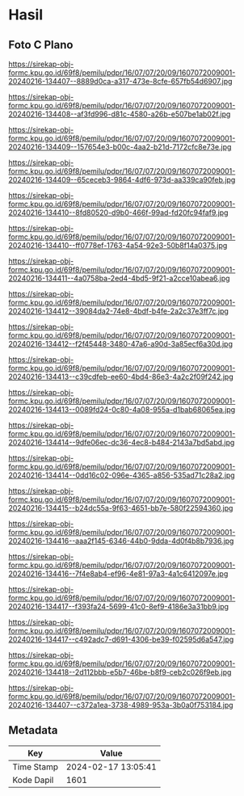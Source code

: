 # Hasil

## Foto C Plano

https://sirekap-obj-formc.kpu.go.id/69f8/pemilu/pdpr/16/07/07/20/09/1607072009001-20240216-134407--8889d0ca-a317-473e-8cfe-657fb54d6907.jpg

https://sirekap-obj-formc.kpu.go.id/69f8/pemilu/pdpr/16/07/07/20/09/1607072009001-20240216-134408--af3fd996-d81c-4580-a26b-e507be1ab02f.jpg

https://sirekap-obj-formc.kpu.go.id/69f8/pemilu/pdpr/16/07/07/20/09/1607072009001-20240216-134409--157654e3-b00c-4aa2-b21d-7172cfc8e73e.jpg

https://sirekap-obj-formc.kpu.go.id/69f8/pemilu/pdpr/16/07/07/20/09/1607072009001-20240216-134409--65ceceb3-9864-4df6-973d-aa339ca90feb.jpg

https://sirekap-obj-formc.kpu.go.id/69f8/pemilu/pdpr/16/07/07/20/09/1607072009001-20240216-134410--8fd80520-d9b0-466f-99ad-fd20fc94faf9.jpg

https://sirekap-obj-formc.kpu.go.id/69f8/pemilu/pdpr/16/07/07/20/09/1607072009001-20240216-134410--ff0778ef-1763-4a54-92e3-50b8f14a0375.jpg

https://sirekap-obj-formc.kpu.go.id/69f8/pemilu/pdpr/16/07/07/20/09/1607072009001-20240216-134411--4a0758ba-2ed4-4bd5-9f21-a2cce10abea6.jpg

https://sirekap-obj-formc.kpu.go.id/69f8/pemilu/pdpr/16/07/07/20/09/1607072009001-20240216-134412--39084da2-74e8-4bdf-b4fe-2a2c37e3ff7c.jpg

https://sirekap-obj-formc.kpu.go.id/69f8/pemilu/pdpr/16/07/07/20/09/1607072009001-20240216-134412--f2f45448-3480-47a6-a90d-3a85ecf6a30d.jpg

https://sirekap-obj-formc.kpu.go.id/69f8/pemilu/pdpr/16/07/07/20/09/1607072009001-20240216-134413--c39cdfeb-ee60-4bd4-86e3-4a2c2f09f242.jpg

https://sirekap-obj-formc.kpu.go.id/69f8/pemilu/pdpr/16/07/07/20/09/1607072009001-20240216-134413--0089fd24-0c80-4a08-955a-d1bab68065ea.jpg

https://sirekap-obj-formc.kpu.go.id/69f8/pemilu/pdpr/16/07/07/20/09/1607072009001-20240216-134414--9dfe06ec-dc36-4ec8-b484-2143a7bd5abd.jpg

https://sirekap-obj-formc.kpu.go.id/69f8/pemilu/pdpr/16/07/07/20/09/1607072009001-20240216-134414--0dd16c02-096e-4365-a856-535ad71c28a2.jpg

https://sirekap-obj-formc.kpu.go.id/69f8/pemilu/pdpr/16/07/07/20/09/1607072009001-20240216-134415--b24dc55a-9f63-4651-bb7e-580f22594360.jpg

https://sirekap-obj-formc.kpu.go.id/69f8/pemilu/pdpr/16/07/07/20/09/1607072009001-20240216-134416--aaa2f145-6346-44b0-9dda-4d0f4b8b7936.jpg

https://sirekap-obj-formc.kpu.go.id/69f8/pemilu/pdpr/16/07/07/20/09/1607072009001-20240216-134416--7f4e8ab4-ef96-4e81-97a3-4a1c6412097e.jpg

https://sirekap-obj-formc.kpu.go.id/69f8/pemilu/pdpr/16/07/07/20/09/1607072009001-20240216-134417--f393fa24-5699-41c0-8ef9-4186e3a31bb9.jpg

https://sirekap-obj-formc.kpu.go.id/69f8/pemilu/pdpr/16/07/07/20/09/1607072009001-20240216-134417--c492adc7-d691-4306-be39-f02595d6a547.jpg

https://sirekap-obj-formc.kpu.go.id/69f8/pemilu/pdpr/16/07/07/20/09/1607072009001-20240216-134418--2d112bbb-e5b7-46be-b8f9-ceb2c026f9eb.jpg

https://sirekap-obj-formc.kpu.go.id/69f8/pemilu/pdpr/16/07/07/20/09/1607072009001-20240216-134407--c372a1ea-3738-4989-953a-3b0a0f753184.jpg


## Metadata

| Key        | Value               |
| ---------- | ------------------- |
| Time Stamp | 2024-02-17 13:05:41 |
| Kode Dapil | 1601                |



